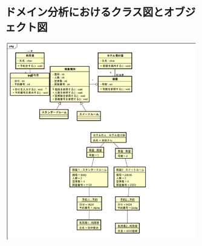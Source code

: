 # ドメイン分析におけるクラス図とオブジェクト図
![クラス図](https://github.com/YuIto1/Software5/blob/main/HRS/Classes/%E3%82%AF%E3%83%A9%E3%82%B9%E5%9B%B3(%E3%83%89%E3%83%A1%E3%82%A4%E3%83%B3%E5%88%86%E6%9E%90).jpg)
